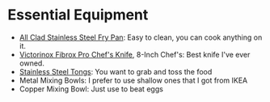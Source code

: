 # Essential Equipment

* [All Clad Stainless Steel Fry Pan](https://www.amazon.com/All-Clad-Stainless-Dishwasher-Tri-Ply-Bonded/dp/B00FUF5K8W/ref=sxin_2_osp20-771e2a70_cov?ascsubtag=771e2a70-d2dd-4ce4-ae3f-6b74d117b7ad&creativeASIN=B00FUF5K8W&cv_ct_id=amzn1.osp.771e2a70-d2dd-4ce4-ae3f-6b74d117b7ad&cv_ct_pg=search&cv_ct_wn=osp-search&keywords=pan&linkCode=oas&pd_rd_i=B00FUF5K8W&pd_rd_r=fb56be1e-b8ae-4c14-b304-6cf8e2bc4acc&pd_rd_w=4iDmr&pd_rd_wg=tYf2y&pf_rd_p=c501273b-119a-4fc9-ad78-eda5006b0be9&pf_rd_r=CZKC1RB53K45WAKH8WNH&qid=1559374283&s=gateway&tag=bestcont06-20): Easy to clean, you can cook anything on it.
* [Victorinox Fibrox Pro Chef's Knife](https://www.amazon.com/Victorinox-Fibrox-Chefs-Knife-8-Inch/dp/B008M5U1C2), 8-Inch Chef's: Best knife I've ever owned.
* [Stainless Steel Tongs](https://www.amazon.com/Winco-UT-12-Utility-Heavyweight-Stainless/dp/B001VZ8QKY/ref=sr_1_14?crid=2TMRBNCSD2H03&keywords=tongs&qid=1559374356&s=gateway&sprefix=ton%2Caps%2C227&sr=8-14): You want to grab and toss the food
* Metal Mixing Bowls: I prefer to use shallow ones that I got from IKEA
* Copper Mixing Bowl: Just use to beat eggs

